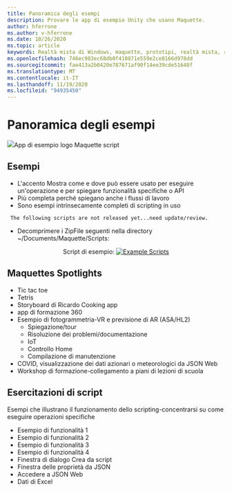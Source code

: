 ```yaml
---
title: Panoramica degli esempi
description: Provare le app di esempio Unity che usano Maquette.
author: hferrone
ms.author: v-hferrone
ms.date: 10/26/2020
ms.topic: article
keywords: Realtà mista di Windows, maquette, prototipi, realtà mista, realtà virtuale, VR, MR, feedback, hub di feedback, bug
ms.openlocfilehash: 746ec983ec68db0f410871e559e2ce8166d978dd
ms.sourcegitcommit: fae413a2b0420e787671af90f14ee39cde51640f
ms.translationtype: MT
ms.contentlocale: it-IT
ms.lasthandoff: 11/19/2020
ms.locfileid: "94935450"
---
```

# <a name="samples-overview"></a>Panoramica degli esempi

<!-- TODO(Harrison): Need consolidated logo with text -->
![](../images/MaquetteIcon.png)App di esempio logo Maquette script

<!-- TODO(Stefan): Do these examples exist or do they need to be created? -->
## <a name="examples"></a>Esempi

* L'accento Mostra come e dove può essere usato per eseguire un'operazione e per spiegare funzionalità specifiche o API
* Più completa perché spiegano anche i flussi di lavoro
* Sono esempi intrinsecamente completi di scripting in uso

<!-- TODO(Stefan): Have these scripts been released yet or still waiting on update/review? -->
` The following scripts are not released yet...need update/review.`
* Decomprimere i ZipFile seguenti nella directory ~/Documents/Maquette/Scripts: 

<p align="center">
Script di esempio: <a href="files/ExampleScripts.zip" download="ExampleScripts.zip">
  <img src="images/jsicon.png" alt="Example Scripts">
</a>
</p>

## <a name="maquettes-spotlights"></a>Maquettes Spotlights

<!-- TODO(Stefan): Do these projects exist somewhere? -->
* Tic tac toe
* Tetris
* Storyboard di Ricardo Cooking app
* app di formazione 360
* Esempio di fotogrammetria-VR e previsione di AR (ASA/HL2)
  * Spiegazione/tour
  * Risoluzione dei problemi/documentazione
  * IoT
  * Controllo Home
  * Compilazione di manutenzione
* COVID, visualizzazione dei dati azionari o meteorologici da JSON Web
* Workshop di formazione-collegamento a piani di lezioni di scuola

## <a name="scripting-tutorials"></a>Esercitazioni di script

<!-- TODO(Harrison/Stefan): Need to break these out into their own docs and create content for them. -->
Esempi che illustrano il funzionamento dello scripting-concentrarsi su come eseguire operazioni specifiche
* Esempio di funzionalità 1
* Esempio di funzionalità 2
* Esempio di funzionalità 3
* Esempio di funzionalità 4
* Finestra di dialogo Crea da script
* Finestra delle proprietà da JSON
* Accedere a JSON Web
* Dati di Excel